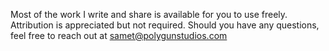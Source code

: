 Most of the work I write and share is available for you to use freely. Attribution is appreciated but not required. Should you have any questions, feel free to reach out at samet@polygunstudios.com
<!---
ByteB3nder/ByteB3nder is a ✨ special ✨ repository because its `README.md` (this file) appears on your GitHub profile.
You can click the Preview link to take a look at your changes.
--->
